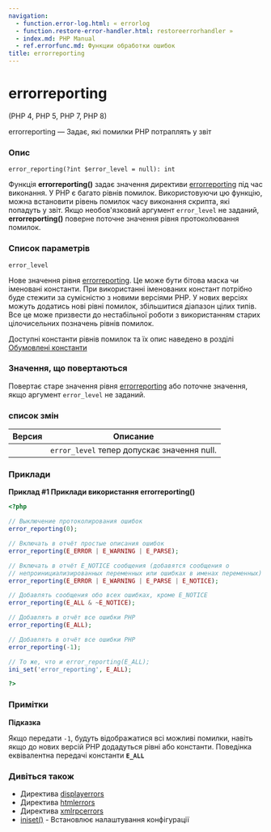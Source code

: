 ```yaml
---
navigation:
  - function.error-log.html: « errorlog
  - function.restore-error-handler.html: restoreerrorhandler »
  - index.md: PHP Manual
  - ref.errorfunc.md: Функции обработки ошибок
title: errorreporting
---
```

# errorreporting

(PHP 4, PHP 5, PHP 7, PHP 8)

errorreporting — Задає, які помилки PHP потраплять у звіт

### Опис

```methodsynopsis
error_reporting(?int $error_level = null): int
```

Функція **errorreporting()** задає значення директиви [errorreporting](errorfunc.configuration.html#ini.error-reporting) під час виконання. У PHP є багато рівнів помилок. Використовуючи цю функцію, можна встановити рівень помилок часу виконання скрипта, які попадуть у звіт. Якщо необов'язковий аргумент `error_level` не заданий, **errorreporting()** поверне поточне значення рівня протоколювання помилок.

### Список параметрів

`error_level`

Нове значення рівня [errorreporting](errorfunc.configuration.html#ini.error-reporting). Це може бути бітова маска чи іменовані константи. При використанні іменованих констант потрібно буде стежити за сумісністю з новими версіями PHP. У нових версіях можуть додатись нові рівні помилок, збільшитися діапазон цілих типів. Все це може призвести до нестабільної роботи з використанням старих цілочисельних позначень рівнів помилок.

Доступні константи рівнів помилок та їх опис наведено в розділі [Обумовлені константи](errorfunc.constants.md)

### Значення, що повертаються

Повертає старе значення рівня [errorreporting](errorfunc.configuration.html#ini.error-reporting) або поточне значення, якщо аргумент `error_level` не заданий.

### список змін

| Версия | Описание |
| --- | --- |
|  | `error_level` тепер допускає значення null. |

### Приклади

**Приклад #1 Приклади використання **errorreporting()****

```php
<?php

// Выключение протоколирования ошибок
error_reporting(0);

// Включать в отчёт простые описания ошибок
error_reporting(E_ERROR | E_WARNING | E_PARSE);

// Включать в отчёт E_NOTICE сообщения (добавятся сообщения о
// непроинициализированных переменных или ошибках в именах переменных)
error_reporting(E_ERROR | E_WARNING | E_PARSE | E_NOTICE);

// Добавлять сообщения обо всех ошибках, кроме E_NOTICE
error_reporting(E_ALL & ~E_NOTICE);

// Добавлять в отчёт все ошибки PHP
error_reporting(E_ALL);

// Добавлять в отчёт все ошибки PHP
error_reporting(-1);

// То же, что и error_reporting(E_ALL);
ini_set('error_reporting', E_ALL);

?>
```

### Примітки

**Підказка**

Якщо передати `-1`, будуть відображатися всі можливі помилки, навіть якщо до нових версій PHP додадуться рівні або константи. Поведінка еквівалентна передачі константи **`E_ALL`**

### Дивіться також

-   Директива [displayerrors](errorfunc.configuration.html#ini.display-errors)
-   Директива [htmlerrors](errorfunc.configuration.html#ini.html-errors)
-   Директива [xmlrpcerrors](errorfunc.configuration.html#ini.xmlrpc-errors)
-   [iniset()](function.ini-set.html) - Встановлює налаштування конфігурації
